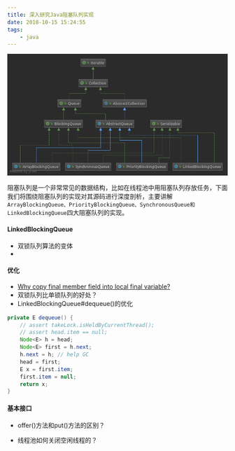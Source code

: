 ```yaml
---
title: 深入研究Java阻塞队列实现
date: 2018-10-15 15:24:55
tags:
    - java
---
```


![](https://github.com/shuaijunlan/shuaijunlan.github.io/blob/master/images/BlockingQueue.png?raw=true)

<!-- more -->

阻塞队列是一个非常常见的数据结构，比如在线程池中用阻塞队列存放任务，下面我们将围绕阻塞队列的实现对其源码进行深度剖析，主要讲解`ArrayBlockingQueue、PriorityBlockingQueue、SynchronousQueue和LinkedBlockingQueue`四大阻塞队列的实现。



#### LinkedBlockingQueue

* 双锁队列算法的变体
* 

#### 优化

* [Why copy final member field into local final variable?](https://stackoverflow.com/questions/2785964/in-arrayblockingqueue-why-copy-final-member-field-into-local-final-variable)
* 双锁队列比单锁队列的好处？
* LinkedBlockingQueue#dequeue()的优化

```java
private E dequeue() {
    // assert takeLock.isHeldByCurrentThread();
    // assert head.item == null;
    Node<E> h = head;
    Node<E> first = h.next;
    h.next = h; // help GC
    head = first;
    E x = first.item;
    first.item = null;
    return x;
}
```

#### 基本接口

* offer()方法和put()方法的区别？



* 线程池如何关闭空闲线程的？